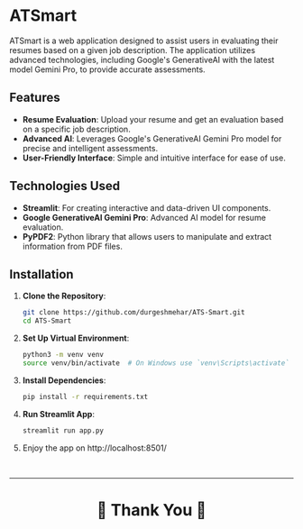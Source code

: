 # ATSmart

ATSmart is a web application designed to assist users in evaluating their resumes based on a given job description. The application utilizes advanced technologies, including Google's GenerativeAI with the latest model Gemini Pro, to provide accurate assessments.

## Features

- **Resume Evaluation**: Upload your resume and get an evaluation based on a specific job description.
- **Advanced AI**: Leverages Google's GenerativeAI Gemini Pro model for precise and intelligent assessments.
- **User-Friendly Interface**: Simple and intuitive interface for ease of use.

## Technologies Used

- **Streamlit**: For creating interactive and data-driven UI components.
- **Google GenerativeAI Gemini Pro**: Advanced AI model for resume evaluation.
- **PyPDF2**: Python library that allows users to manipulate and extract information from PDF files.

## Installation

1. **Clone the Repository**:
    ```bash
    git clone https://github.com/durgeshmehar/ATS-Smart.git
    cd ATS-Smart
    ```

2. **Set Up Virtual Environment**:
    ```bash
    python3 -m venv venv
    source venv/bin/activate  # On Windows use `venv\Scripts\activate`
    ```

3. **Install Dependencies**:
    ```bash
    pip install -r requirements.txt
    ```

4. **Run Streamlit App**:
    ```bash
    streamlit run app.py
    ```
5. Enjoy the app on http://localhost:8501/
<br/>
<hr>
<div align="center">

# 🎉 Thank You 🎉

</div>

